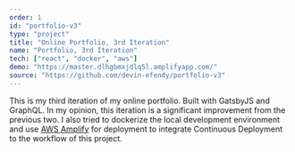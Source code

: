 ```yaml
---
order: 1
id: "portfolio-v3"
type: "project"
title: "Online Portfolio, 3rd Iteration"
name: "Portfolio, 3rd Iteration"
tech: ["react", "docker", "aws"]
demo: "https://master.dlhgbmxjdlq5l.amplifyapp.com/"
source: "https://github.com/devin-efendy/portfolio-v3"
---
```


This is my third iteration of my online portfolio. Built with GatsbyJS and GraphQL.
In my opinion, this iteration is a significant improvement from the previous two.
I also tried to dockerize the local development environment and use <a href="https://aws.amazon.com/amplify/" target="_blank" >AWS Amplify</a> 
for deployment to integrate Continuous Deployment to the workflow of this project.
